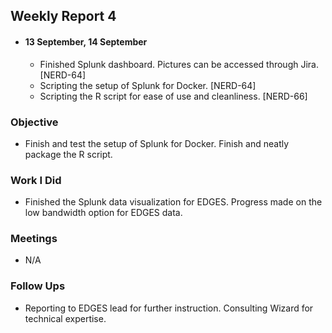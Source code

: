 ## Weekly Report 4

   -  #### 13 September, 14 September
      *  Finished Splunk dashboard. Pictures can be accessed through Jira. [NERD-64]
      *  Scripting the setup of Splunk for Docker. [NERD-64]
      *  Scripting the R script for ease of use and cleanliness. [NERD-66]

   ### Objective
  -  Finish and test the setup of Splunk for Docker. Finish and neatly package the R script.

   ### Work I Did
  -  Finished the Splunk data visualization for EDGES. Progress made on the low bandwidth option for EDGES data. 

   ### Meetings
  -  N/A

   ### Follow Ups
  -  Reporting to EDGES lead for further instruction. Consulting Wizard for technical expertise.
